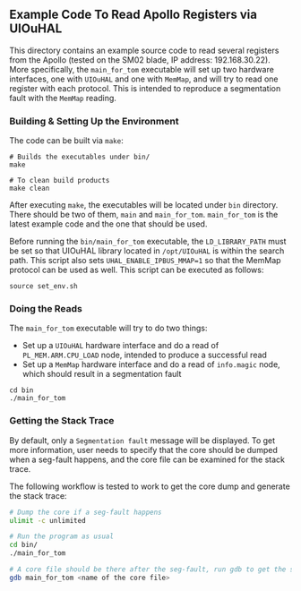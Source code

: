 ## Example Code To Read Apollo Registers via UIOuHAL

This directory contains an example source code to read several registers from the Apollo (tested on the SM02 blade, IP address: 192.168.30.22). More specifically, the `main_for_tom` executable will set up two hardware interfaces, one with `UIOuHAL` and one with `MemMap`, and will try to read one register with each protocol. This is intended to reproduce a segmentation fault with the `MemMap` reading.

### Building & Setting Up the Environment 

The code can be built via `make`:

```
# Builds the executables under bin/
make

# To clean build products
make clean
```

After executing `make`, the executables will be located under `bin` directory. There should be two of them, `main` and `main_for_tom`. `main_for_tom` is the latest example code and the one that should be used.

Before running the `bin/main_for_tom` executable, the `LD_LIBRARY_PATH` must be set so that UIOuHAL library located in `/opt/UIOuHAL` is within the search path.  This script also sets `UHAL_ENABLE_IPBUS_MMAP=1` so that the MemMap protocol can be used as well. This script can be executed as follows:

```
source set_env.sh
```

### Doing the Reads

The `main_for_tom` executable will try to do two things:
- Set up a `UIOuHAL` hardware interface and do a read of `PL_MEM.ARM.CPU_LOAD` node, intended to produce a successful read
- Set up a `MemMap` hardware interface and do a read of `info.magic` node, which should result in a segmentation fault

```
cd bin
./main_for_tom
```

### Getting the Stack Trace

By default, only a `Segmentation fault` message will be displayed. To get more information, user needs to specify that the core should be dumped when a seg-fault happens, and the core file can be examined for the stack trace.

The following workflow is tested to work to get the core dump and generate the stack trace:

```bash
# Dump the core if a seg-fault happens
ulimit -c unlimited

# Run the program as usual
cd bin/
./main_for_tom

# A core file should be there after the seg-fault, run gdb to get the stack trace
gdb main_for_tom <name of the core file>
```

